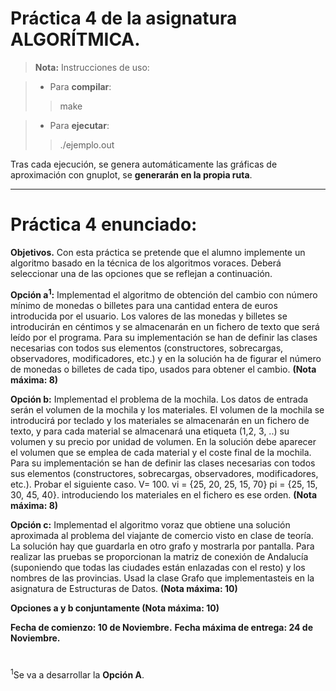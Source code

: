 
# Práctica 4 de la asignatura ALGORÍTMICA.

> **Nota:** Instrucciones de uso:

> - Para **compilar**:
> >make

> - Para **ejecutar**:
> >./ejemplo.out


Tras cada ejecución, se genera automáticamente las gráficas de aproximación con gnuplot, se **generarán en la propia ruta**.


----------
# **Práctica 4 enunciado:**
**Objetivos.** 
Con esta práctica se pretende que el alumno implemente un algoritmo basado en la técnica de los algoritmos
voraces. Deberá seleccionar una de las opciones que se reflejan a continuación. 

**Opción a<sup>1</sup>:**
Implementad el algoritmo de obtención del cambio con número mínimo de monedas o billetes para una cantidad entera de euros introducida por el usuario. Los valores de las monedas y billetes se introducirán en céntimos y se almacenarán en un fichero de texto que será leído por el programa. Para su implementación se han de definir las clases necesarias con todos sus elementos (constructores, sobrecargas, observadores, modificadores, etc.) y en la solución ha de figurar el número de monedas o billetes de cada tipo, usados para obtener el cambio. **(Nota máxima: 8)**

**Opción b:**
Implementad el problema de la mochila. Los datos de entrada serán el volumen de la mochila y los materiales. El volumen de la mochila se introducirá por teclado y los materiales se almacenarán en un fichero de texto, y para cada material se almacenará una etiqueta (1,2, 3, ..) su volumen y su precio por unidad de volumen. En la solución debe aparecer el volumen que se emplea de cada material y el coste final de la mochila. Para su implementación se han   de   definir   las   clases   necesarias   con   todos   sus   elementos   (constructores,   sobrecargas,   observadores, modificadores,   etc.).  Probar   el   siguiente   caso.   V=   100.  vi  =   {25,   20,  25,   15,  70}   pi  =   {25,  15,   30,  45,   40}. introduciendo los materiales en el fichero es ese orden. **(Nota máxima: 8)**

**Opción c:** 
Implementad el algoritmo voraz que obtiene una solución aproximada al problema del viajante de comercio visto en clase de teoría. La solución hay que guardarla en otro grafo y mostrarla por pantalla. Para realizar las pruebas se proporcionan la matriz de conexión de Andalucía (suponiendo que todas las ciudades están enlazadas con el resto) y los nombres de las provincias. Usad la clase Grafo que implementasteis en la asignatura de Estructuras de Datos. **(Nota máxima: 10)**


**Opciones a y b conjuntamente (Nota máxima: 10)**

**Fecha de comienzo: 10 de Noviembre.** 
**Fecha máxima de entrega: 24 de Noviembre.**
#
  <sup>1</sup>Se va a desarrollar la **Opción A**.












  
